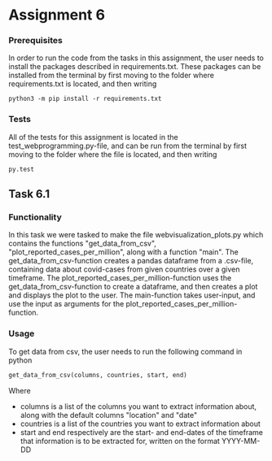 # Assignment 6

### Prerequisites

In order to run the code from the tasks in this assignment, the user needs to install the packages described in requirements.txt. These packages can be installed from the terminal by first moving to the folder where requirements.txt is located, and then writing

```
python3 -m pip install -r requirements.txt
```

### Tests

All of the tests for this assignment is located in the test_webprogramming.py-file, and can be run from the terminal by first moving to the folder where the file is located, and then writing

```
py.test
```

## Task 6.1

### Functionality

In this task we were tasked to make the file webvisualization_plots.py which contains the functions "get_data_from_csv", "plot_reported_cases_per_million", along with a function "main". The get_data_from_csv-function creates a pandas dataframe from a .csv-file, containing data about covid-cases from given countries over a given timeframe. The plot_reported_cases_per_million-function uses the get_data_from_csv-function to create a dataframe, and then creates a plot and displays the plot to the user. The main-function takes user-input, and use the input as arguments for the plot_reported_cases_per_million-function. 

### Usage

To get data from csv, the user needs to run the following command in python

```python
get_data_from_csv(columns, countries, start, end)
```

Where
- columns is a list of the columns you want to extract information about, along with the default columns "location" and "date" 
- countries is a list of the countries you want to extract information about
- start and end respectively are the start- and end-dates of the timeframe that information is to be extracted for, written on the format YYYY-MM-DD